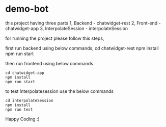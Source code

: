 # demo-bot

this project having three parts
  1, Backend - chatwidget-rest
  2, Front-end - chatwidget-app
  3, InterpolateSession - interpolateSession


for running the project please follow this steps,

  first run backend using below commands,
    cd chatwidget-rest
    npm install
    npm run start
    
  then run frontend using below commands
  
    cd chatwidget-app
    npm install
    npm run start
  
  to test Interpolatesession use the below commands
  
    cd interpolateSession
    npm install
    npm run test
    
    
   Happy Coding :)
